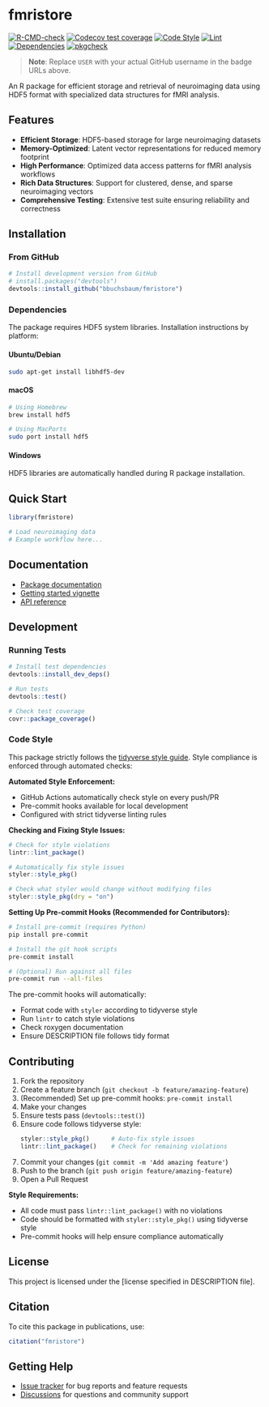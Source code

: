# fmristore

<!-- badges: start -->
[![R-CMD-check](https://github.com/bbuchsbaum/fmristore/actions/workflows/R-CMD-check.yaml/badge.svg)](https://github.com/bbuchsbaum/fmristore/actions/workflows/R-CMD-check.yaml)
[![Codecov test coverage](https://codecov.io/gh/bbuchsbaum/fmristore/branch/main/graph/badge.svg)](https://codecov.io/gh/bbuchsbaum/fmristore?branch=main)
[![Code Style](https://github.com/bbuchsbaum/fmristore/actions/workflows/style.yaml/badge.svg)](https://github.com/bbuchsbaum/fmristore/actions/workflows/style.yaml)
[![Lint](https://github.com/bbuchsbaum/fmristore/actions/workflows/lint.yaml/badge.svg)](https://github.com/bbuchsbaum/fmristore/actions/workflows/lint.yaml)
[![Dependencies](https://github.com/bbuchsbaum/fmristore/actions/workflows/dependencies.yaml/badge.svg)](https://github.com/bbuchsbaum/fmristore/actions/workflows/dependencies.yaml)
[![pkgcheck](https://github.com/bbuchsbaum/fmristore/actions/workflows/pkgcheck.yaml/badge.svg)](https://github.com/bbuchsbaum/fmristore/actions/workflows/pkgcheck.yaml)
<!-- badges: end -->

> **Note**: Replace `USER` with your actual GitHub username in the badge URLs above.

An R package for efficient storage and retrieval of neuroimaging data using HDF5 format with specialized data structures for fMRI analysis.

## Features

- **Efficient Storage**: HDF5-based storage for large neuroimaging datasets
- **Memory-Optimized**: Latent vector representations for reduced memory footprint
- **High Performance**: Optimized data access patterns for fMRI analysis workflows
- **Rich Data Structures**: Support for clustered, dense, and sparse neuroimaging vectors
- **Comprehensive Testing**: Extensive test suite ensuring reliability and correctness

## Installation

### From GitHub

```r
# Install development version from GitHub
# install.packages("devtools")
devtools::install_github("bbuchsbaum/fmristore")
```

### Dependencies

The package requires HDF5 system libraries. Installation instructions by platform:

#### Ubuntu/Debian
```bash
sudo apt-get install libhdf5-dev
```

#### macOS
```bash
# Using Homebrew
brew install hdf5

# Using MacPorts
sudo port install hdf5
```

#### Windows
HDF5 libraries are automatically handled during R package installation.

## Quick Start

```r
library(fmristore)

# Load neuroimaging data
# Example workflow here...
```

## Documentation

- [Package documentation](https://bbuchsbaum.github.io/fmristore/)
- [Getting started vignette](vignettes/README.md)
- [API reference](https://bbuchsbaum.github.io/fmristore/reference/)

## Development

### Running Tests

```r
# Install test dependencies
devtools::install_dev_deps()

# Run tests
devtools::test()

# Check test coverage
covr::package_coverage()
```

### Code Style

This package strictly follows the [tidyverse style guide](https://style.tidyverse.org/). Style compliance is enforced through automated checks:

**Automated Style Enforcement:**
- GitHub Actions automatically check style on every push/PR
- Pre-commit hooks available for local development
- Configured with strict tidyverse linting rules

**Checking and Fixing Style Issues:**

```r
# Check for style violations
lintr::lint_package()

# Automatically fix style issues
styler::style_pkg()

# Check what styler would change without modifying files
styler::style_pkg(dry = "on")
```

**Setting Up Pre-commit Hooks (Recommended for Contributors):**

```bash
# Install pre-commit (requires Python)
pip install pre-commit

# Install the git hook scripts
pre-commit install

# (Optional) Run against all files
pre-commit run --all-files
```

The pre-commit hooks will automatically:
- Format code with `styler` according to tidyverse style
- Run `lintr` to catch style violations
- Check roxygen documentation
- Ensure DESCRIPTION file follows tidy format

## Contributing

1. Fork the repository
2. Create a feature branch (`git checkout -b feature/amazing-feature`)
3. (Recommended) Set up pre-commit hooks: `pre-commit install`
4. Make your changes
5. Ensure tests pass (`devtools::test()`)
6. Ensure code follows tidyverse style:
   ```r
   styler::style_pkg()      # Auto-fix style issues
   lintr::lint_package()    # Check for remaining violations
   ```
7. Commit your changes (`git commit -m 'Add amazing feature'`)
8. Push to the branch (`git push origin feature/amazing-feature`)
9. Open a Pull Request

**Style Requirements:**
- All code must pass `lintr::lint_package()` with no violations
- Code should be formatted with `styler::style_pkg()` using tidyverse style
- Pre-commit hooks will help ensure compliance automatically

## License

This project is licensed under the [license specified in DESCRIPTION file].

## Citation

To cite this package in publications, use:

```r
citation("fmristore")
```

## Getting Help

- [Issue tracker](https://github.com/bbuchsbaum/fmristore/issues) for bug reports and feature requests
- [Discussions](https://github.com/bbuchsbaum/fmristore/discussions) for questions and community support 